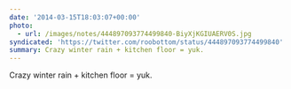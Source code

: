 ```yaml
---
date: '2014-03-15T18:03:07+00:00'
photo:
  - url: /images/notes/444897093774499840-BiyXjKGIUAERV0S.jpg
syndicated: 'https://twitter.com/roobottom/status/444897093774499840'
summary: Crazy winter rain + kitchen floor = yuk.
---
```

Crazy winter rain + kitchen floor = yuk. 
